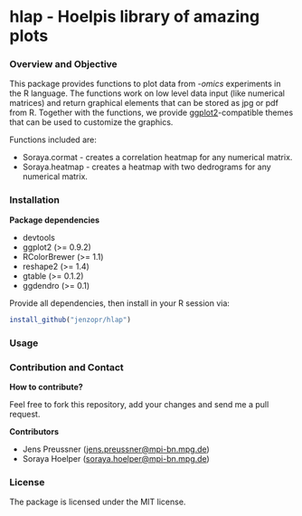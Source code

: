 hlap - Hoelpis library of amazing plots
=======================================

### Overview and Objective

This package provides functions to plot data from *-omics* experiments in the R language. The functions work on low level data input (like numerical matrices) and return graphical elements that can be stored as jpg or pdf from R. Together with the functions, we provide [ggplot2](http://ggplot2.org/)-compatible themes that can be used to customize the graphics.

Functions included are:
* Soraya.cormat - creates a correlation heatmap for any numerical matrix.
* Soraya.heatmap - creates a heatmap with two dedrograms for any numerical matrix.

### Installation

**Package dependencies**

* devtools
* ggplot2 (>= 0.9.2)
* RColorBrewer (>= 1.1)
* reshape2 (>= 1.4)
* gtable (>= 0.1.2)
* ggdendro (>= 0.1)

Provide all dependencies, then install in your R session via:
```R
install_github("jenzopr/hlap")
```

### Usage

### Contribution and Contact

**How to contribute?**

Feel free to fork this repository, add your changes and send me a pull request.

**Contributors**

* Jens Preussner (jens.preussner@mpi-bn.mpg.de)
* Soraya Hoelper (soraya.hoelper@mpi-bn.mpg.de)

### License

The package is licensed under the MIT license.
